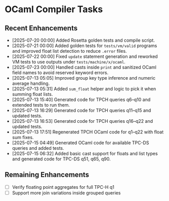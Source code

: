 # OCaml Compiler Tasks

## Recent Enhancements
- [2025-07-20 00:00] Added Rosetta golden tests and compile script.
- [2025-07-21 00:00] Added golden tests for `tests/vm/valid` programs and
  improved float list detection to reduce `.error` files.
- [2025-07-22 00:00] Fixed `update` statement generation and reworked VM tests
  to use outputs under `tests/machine/x/ocaml`.
- [2025-07-23 00:00] Handled casts inside `print` and sanitized OCaml field names
  to avoid reserved keyword errors.
- [2025-07-13 05:05] Improved group key type inference and numeric average handling.
- [2025-07-13 05:31] Added `sum_float` helper and logic to pick it when summing float lists.
- [2025-07-13 15:40] Generated code for TPCH queries q6–q10 and extended tests to run them.
- [2025-07-13 16:29] Generated code for TPCH queries q11–q15 and updated tests.
- [2025-07-13 16:53] Generated code for TPCH queries q16–q22 and updated tests.
- [2025-07-13 17:51] Regenerated TPCH OCaml code for q1–q22 with float sum fixes.
- [2025-07-15 04:49] Generated OCaml code for available TPC-DS queries and added tests.
- [2025-07-15 06:32] Added basic cast support for floats and list types and generated code for TPC-DS q51, q65, q90.

## Remaining Enhancements
- [ ] Verify floating point aggregates for full TPC-H q1
- [ ] Support more join variations inside grouped queries
